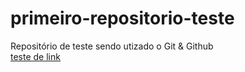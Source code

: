 # primeiro-repositorio-teste
Repositório de teste sendo utizado o Git & Github<br>
[teste de link](https://www.hostinger.com.br/tutoriais/comandos-basicos-de-git?ppc_campaign=google_performance_max&gclid=Cj0KCQiA2sqOBhCGARIsAPuPK0gYcCDpOktv4Luk2wVgcu6y_JrBCgjThDlLTU7Uz0O_ksXLx-2uiecaAo3SEALw_wcB)
